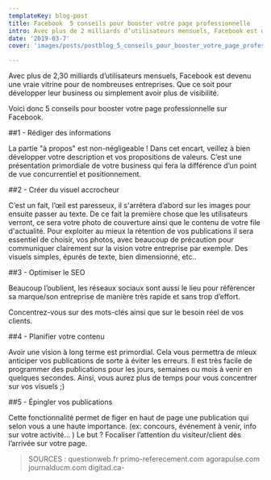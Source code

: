 ```yaml
---
templateKey: blog-post
title: Facebook  5 conseils pour booster votre page professionnelle
intro: Avec plus de 2 milliards d’utilisateurs mensuels, Facebook est devenu une vraie vitrine
date: '2019-03-7'
cover: 'images/posts/postblog_5_conseils_pour_booster_votre_page_professionnelle_0307.png'

---
```

 
Avec plus   de 2,30 milliards d’utilisateurs mensuels, Facebook est devenu une vraie vitrine pour de nombreuses entreprises. Que ce soit pour développer leur business ou simplement avoir plus de visibilité.

Voici donc 5 conseils pour booster votre page professionnelle sur Facebook.

##1 - Rédiger des informations 

La partie "à propos" est non-négligeable ! 
Dans cet encart, veillez à bien développer votre description et vos propositions de valeurs. 
C’est une présentation primordiale de votre business qui fera la différence d’un point de vue concurrentiel et positionnement.

##2 - Créer du visuel accrocheur

C’est un fait, l’œil est paresseux, il s'arrêtera d’abord sur les images pour ensuite passer au texte. 
De ce fait la première chose que les utilisateurs verront, ce sera votre photo de couverture ainsi que le contenu de votre file d'actualité. Pour exploiter au mieux la rétention de vos publications il sera essentiel de choisir, vos photos, avec beaucoup de précaution pour communiquer clairement sur la vision votre entreprise par exemple.
Des visuels simples, épurés de texte, bien dimensionné, etc..

##3 - Optimiser le SEO

Beaucoup l’oublient, les réseaux sociaux sont aussi le lieu pour référencer sa marque/son entreprise de manière très rapide et sans trop d’effort.

Concentrez-vous sur des mots-clés ainsi que sur le besoin réel de vos clients.

##4 - Planifier votre contenu

Avoir une vision à long terme est primordial. Cela vous permettra de mieux anticiper vos publications de sorte à éviter les erreurs. 
Il est très facile de programmer des publications pour les jours, semaines ou mois à venir en quelques secondes. Ainsi, vous aurez plus de temps pour vous concentrer sur vos visuels ;)

##5 - Épingler vos publications 

Cette fonctionnalité permet de figer en haut de page une publication qui selon vous a une haute importance. (ex: concours, événement à venir, info sur votre activité... )
Le but ? Focaliser l’attention du visiteur/client dès l’arrivée sur votre page.

> SOURCES : questionweb.fr primo-referecement.com agorapulse.com journalducm.com digitad.ca-
